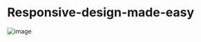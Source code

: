 # Responsive-design-made-easy
![image](https://user-images.githubusercontent.com/59414164/131232548-aafdf6d1-cc81-4120-ae43-47a966a20831.png)
